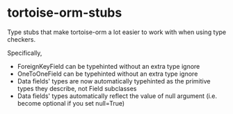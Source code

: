 # tortoise-orm-stubs

Type stubs that make tortoise-orm a lot easier to work with when using type checkers.

Specifically,

* ForeignKeyField can be typehinted without an extra type ignore
* OneToOneField can be typehinted without an extra type ignore
* Data fields' types are now automatically typehinted as the primitive types they describe, not Field subclasses
* Data fields' types automatically reflect the value of null argument (i.e. become optional if you set null=True)
